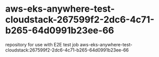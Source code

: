 # aws-eks-anywhere-test-cloudstack-267599f2-2dc6-4c71-b265-64d0991b23ee-66
repository for use with E2E test job aws-eks-anywhere-test-cloudstack:267599f2-2dc6-4c71-b265-64d0991b23ee-66
